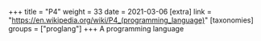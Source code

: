 +++
title = "P4"
weight = 33
date = 2021-03-06
[extra]
link = "https://en.wikipedia.org/wiki/P4_(programming_language)"
[taxonomies]
groups = ["proglang"]
+++
A programming language

